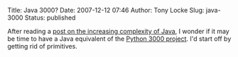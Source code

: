 Title: Java 3000?
Date: 2007-12-12 07:46
Author: Tony Locke
Slug: java-3000
Status: published

After reading a [post on the increasing complexity of Java](http://www.bluej.org/mrt/?p=34), I wonder if it may be time to have a Java equivalent of the [Python 3000 project](http://en.wikipedia.org/wiki/Python_(programming_language)#Python_3000). I'd start off by getting rid of primitives.
